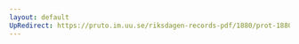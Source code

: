 ```yaml
---
layout: default
UpRedirect: https://pruto.im.uu.se/riksdagen-records-pdf/1880/prot-1880--ak--026/prot-1880--ak--026_001.pdf
---
```

